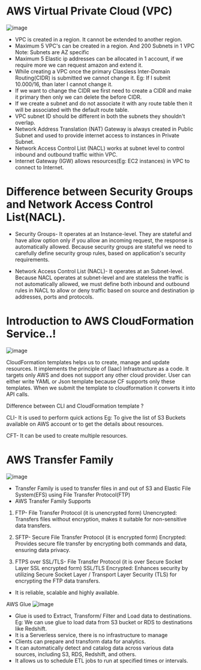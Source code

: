 # AWS Virtual Private Cloud (VPC)
![image](https://github.com/pooja-bhavani/About-AWS-services/assets/147735975/2ace1514-e8cf-4cde-82c3-5cb591615ae2)

* VPC is created in a region. It cannot be extended to another region.
* Maximum 5 VPC's can be created in a region. And 200 Subnets in 1 VPC Note: Subnets are AZ specific
* Maximum 5 Elastic ip addresses can be allocated in 1 account, if we require more we can request amazon and extend it.
* While creating a VPC once the primary Classless Inter-Domain Routing(CIDR) is submitted we cannot change it.
Eg: If I submit 10.000/16, than later I cannot change it. 
* If we want to change the CIDR we first need to create a CIDR and make it primary then only we can delete the before CIDR. 
* If we create a subnet and do not associate it with any route table then it will be associated with the default route table.
* VPC subnet ID should be different in both the subnets they shouldn't overlap.
* Network Address Translation (NAT) Gateway is always created in Public Subnet and used to provide internet access to instances in Private Subnet.
* Network Access Control List (NACL) works at subnet level to control inbound and outbound traffic within VPC.
* Internet Gateway (IGW) allows resources(Eg: EC2 instances) in VPC to connect to Internet.

# Difference between Security Groups and Network Access Control List(NACL).
* Security Groups- It operates at an Instance-level. They are stateful and have allow option only if you allow an incoming request, the response is automatically allowed. Because security groups are stateful we need to carefully define security group rules, based on application's security requirements.

* Network Access Control List (NACL)- It operates at an Subnet-level. Because NACL operates at subnet-level and are stateless the traffic is not automatically allowed, we must define both inbound and outbound rules in NACL to allow or deny traffic based on source and destination ip addresses, ports and protocols.

# Introduction to AWS CloudFormation Service..!
![image](https://github.com/pooja-bhavani/About-AWS-services/assets/147735975/c4c672eb-11d0-4c11-92ad-2f144be6dd68)


CloudFormation templates helps us to create, manage and update resources. It implements the principle of (Iaac) Infrastructure as a code. It targets only AWS 
and does not support any other cloud provider. User can either write YAML or Json template because CF supports only these templates. When we submit the template to cloudformation it converts it into API calls.

Difference between CLI and CloudFormation template ?

CLI- It is used to perform quick actions Eg: To give the list of S3 Buckets available on AWS account or to get the details about resources.

CFT- It can be used to create multiple resources.

# AWS Transfer Family
![image](https://github.com/pooja-bhavani/About-AWS-services/assets/147735975/5a2b0af8-e946-4aca-947a-ab550765bc06)
* Transfer Family is used to transfer files in and out of S3 and Elastic File System(EFS) using File Transfer Protocol(FTP)
* AWS Transfer Family Supports
1. FTP- File Transfer Protocol (it is unencrypted form)
Unencrypted: Transfers files without encryption, makes it suitable for non-sensitive data transfers.
2. SFTP- Secure File Transfer Protocol (it is encrypted form)
Encrypted: Provides secure file transfer by encrypting both commands and data, ensuring data privacy.

3. FTPS over SSL/TLS- File Transfer Protocol (it is over Secure Socket Layer SSL encrypted form)
SSL/TLS Encrypted: Enhances security by utilizing Secure Socket Layer / Transport Layer Security (TLS) for encrypting the FTP data transfers.

* It is reliable, scalable and highly available.

AWS Glue
![image](https://github.com/pooja-bhavani/About-AWS-services/assets/147735975/f9748d81-88ec-4f0d-b64b-570f84ff3929)
* Glue is used to Extract, Transform/ Filter and Load data to destinations.
Eg: We can use glue to load data from S3 bucket or RDS to destinations like Redshift.
* It is a Serverless service, there is no infrastructure to manage 
* Clients can prepare and transform data for analytics.
* It can automatically detect and catalog data across various data sources, including S3, RDS, Redshift, and others.
* It allows us to schedule ETL jobs to run at specified times or intervals.


